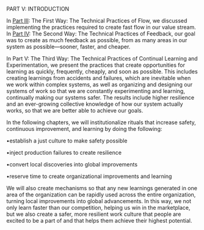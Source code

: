 PART V: INTRODUCTION

In [Part III](https://learning.oreilly.com/library/view/the-devops-handbook/9781098182281/25-part-3.xhtml): The First Way: The Technical Practices of Flow, we discussed implementing the practices required to create fast flow in our value stream. In [Part IV](https://learning.oreilly.com/library/view/the-devops-handbook/9781098182281/33-part-4.xhtml): The Second Way: The Technical Practices of Feedback, our goal was to create as much feedback as possible, from as many areas in our system as possible—sooner, faster, and cheaper.

In Part V: The Third Way: The Technical Practices of Continual Learning and Experimentation, we present the practices that create opportunities for learning as quickly, frequently, cheaply, and soon as possible. This includes creating learnings from accidents and failures, which are inevitable when we work within complex systems, as well as organizing and designing our systems of work so that we are constantly experimenting and learning, continually making our systems safer. The results include higher resilience and an ever-growing collective knowledge of how our system actually works, so that we are better able to achieve our goals.

In the following chapters, we will institutionalize rituals that increase safety, continuous improvement, and learning by doing the following:

•establish a just culture to make safety possible

•inject production failures to create resilience

•convert local discoveries into global improvements

•reserve time to create organizational improvements and learning

We will also create mechanisms so that any new learnings generated in one area of the organization can be rapidly used across the entire organization, turning local improvements into global advancements. In this way, we not only learn faster than our competition, helping us win in the marketplace, but we also create a safer, more resilient work culture that people are excited to be a part of and that helps them achieve their highest potential.
